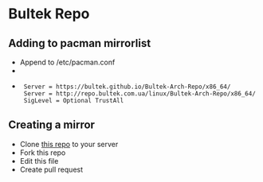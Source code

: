 # Bultek Repo

## Adding to pacman mirrorlist
  * Append to /etc/pacman.conf
  *    
  *   ```[bultek]
       Server = https://bultek.github.io/Bultek-Arch-Repo/x86_64/ 
       Server = http://repo.bultek.com.ua/linux/Bultek-Arch-Repo/x86_64/ 
       SigLevel = Optional TrustAll
       ```
 
 
  ## Creating a mirror
  * Clone [this repo](https://github.com/Bultek/Bultek-Arch-Repo) to your server
  * Fork this repo
  * Edit this file
  * Create pull request
